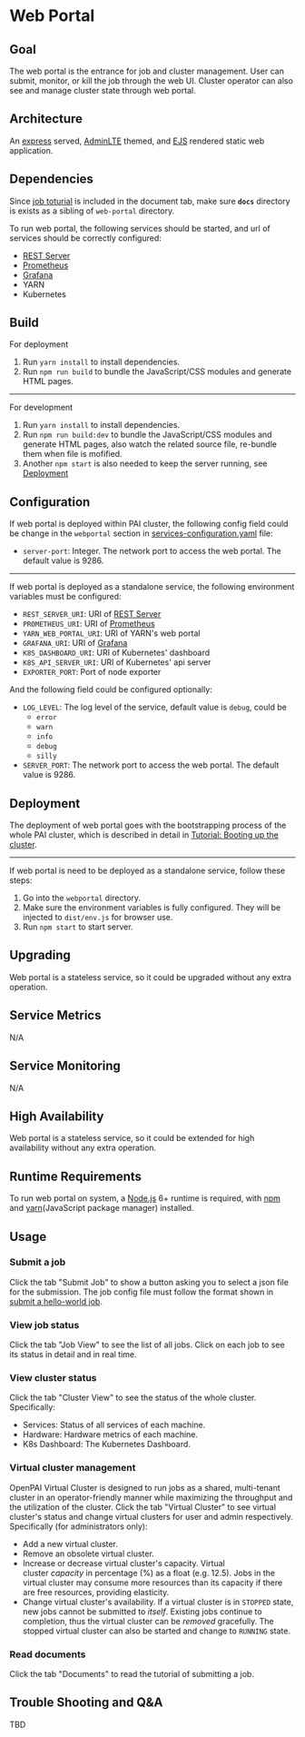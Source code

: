 # Web Portal

## Goal

The web portal is the entrance for job and cluster management. User can submit, monitor, or kill the job through the web UI. Cluster operator can also see and manage cluster state through web portal.

## Architecture

An [express](https://expressjs.com/) served, [AdminLTE](https://adminlte.io/) themed, and [EJS](http://ejs.co/) rendered static web application.

## Dependencies

Since [job toturial](../job_tutorial.md) is included in the document tab, make sure **`docs`** directory is exists as a sibling of `web-portal` directory.

To run web portal, the following services should be started, and url of services should be correctly configured:

* [REST Server](../rest-server)
* [Prometheus](../../../src/prometheus)
* [Grafana](../grafana)
* YARN
* Kubernetes

## Build

For deployment

1. Run `yarn install` to install dependencies.
2. Run `npm run build` to bundle the JavaScript/CSS modules and generate HTML pages.

* * *

For development

1. Run `yarn install` to install dependencies.
2. Run `npm run build:dev` to bundle the JavaScript/CSS modules and generate HTML pages, also watch the related source file, re-bundle them when file is mofified.
3. Another `npm start` is also needed to keep the server running, see [Deployment](#deployment)

## Configuration

If web portal is deployed within PAI cluster, the following config field could be change in the `webportal` section in [services-configuration.yaml](../../../examples/cluster-configuration/services-configuration.yaml) file:

* `server-port`: Integer. The network port to access the web portal. The default value is 9286.

* * *

If web portal is deployed as a standalone service, the following environment variables must be configured:

* `REST_SERVER_URI`: URI of [REST Server](../rest-server)
* `PROMETHEUS_URI`: URI of [Prometheus](../../../src/prometheus)
* `YARN_WEB_PORTAL_URI`: URI of YARN's web portal
* `GRAFANA_URI`: URI of [Grafana](../grafana)
* `K8S_DASHBOARD_URI`: URI of Kubernetes' dashboard
* `K8S_API_SERVER_URI`: URI of Kubernetes' api server
* `EXPORTER_PORT`: Port of node exporter

And the following field could be configured optionally:

* `LOG_LEVEL`: The log level of the service, default value is `debug`, could be 
    * `error`
    * `warn`
    * `info`
    * `debug`
    * `silly`
* `SERVER_PORT`: The network port to access the web portal. The default value is 9286.

## Deployment

The deployment of web portal goes with the bootstrapping process of the whole PAI cluster, which is described in detail in [Tutorial: Booting up the cluster](../pai-management/doc/customized-configuration.md).

* * *

If web portal is need to be deployed as a standalone service, follow these steps:

1. Go into the `webportal` directory.
2. Make sure the environment variables is fully configured. They will be injected to `dist/env.js` for browser use.
3. Run `npm start` to start server.

## Upgrading

Web portal is a stateless service, so it could be upgraded without any extra operation.

## Service Metrics

N/A

## Service Monitoring

N/A

## High Availability

Web portal is a stateless service, so it could be extended for high availability without any extra operation.

## Runtime Requirements

To run web portal on system, a [Node.js](https://nodejs.org/) 6+ runtime is required, with [npm](https://www.npmjs.com/) and [yarn](https://yarnpkg.com/)(JavaScript package manager) installed.

## Usage

### Submit a job

Click the tab "Submit Job" to show a button asking you to select a json file for the submission. The job config file must follow the format shown in [submit a hello-world job](../user/training.md).

### View job status

Click the tab "Job View" to see the list of all jobs. Click on each job to see its status in detail and in real time.

### View cluster status

Click the tab "Cluster View" to see the status of the whole cluster. Specifically:

* Services: Status of all services of each machine.
* Hardware: Hardware metrics of each machine.
* K8s Dashboard: The Kubernetes Dashboard.

### Virtual cluster management

OpenPAI Virtual Cluster is designed to run jobs as a shared, multi-tenant cluster in an operator-friendly manner while maximizing the throughput and the utilization of the cluster. Click the tab "Virtual Cluster" to see virtual cluster's status and change virtual clusters for user and admin respectively. Specifically (for administrators only):

* Add a new virtual cluster.
* Remove an obsolete virtual cluster.
* Increase or decrease virtual cluster's capacity. Virtual cluster *capacity* in percentage (%) as a float (e.g. 12.5). Jobs in the virtual cluster may consume more resources than its capacity if there are free resources, providing elasticity. 
* Change virtual cluster's availability. If a virtual cluster is in `STOPPED` state, new jobs cannot be submitted to *itself*. Existing jobs continue to completion, thus the virtual cluster can be *removed* gracefully. The stopped virtual cluster can also be started and change to `RUNNING` state.

### Read documents

Click the tab "Documents" to read the tutorial of submitting a job.

## Trouble Shooting and Q&A

TBD